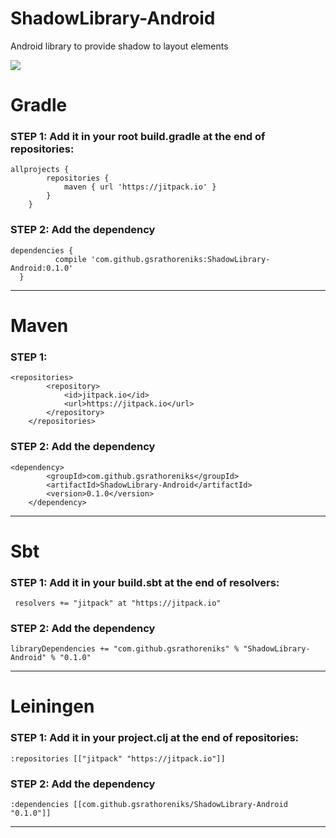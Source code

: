 # ShadowLibrary-Android
Android library to provide shadow to layout elements

[![](https://jitpack.io/v/gsrathoreniks/ShadowLibrary-Android.svg)](https://jitpack.io/#gsrathoreniks/ShadowLibrary-Android)

# Gradle

### STEP 1: Add it in your root build.gradle at the end of repositories:


```
allprojects {
		repositories {
			maven { url 'https://jitpack.io' }
		}
	}
  ```
  
### STEP 2: Add the dependency
  
  ```
  dependencies {
	        compile 'com.github.gsrathoreniks:ShadowLibrary-Android:0.1.0'
	}
  ```
--------------------------------------------

# Maven

### STEP 1: 

```
<repositories>
		<repository>
		    <id>jitpack.io</id>
		    <url>https://jitpack.io</url>
		</repository>
	</repositories>
  ```
  
  ### STEP 2: Add the dependency

```
<dependency>
	    <groupId>com.github.gsrathoreniks</groupId>
	    <artifactId>ShadowLibrary-Android</artifactId>
	    <version>0.1.0</version>
	</dependency>
  ```
---------------------------------------------

# Sbt

### STEP 1: Add it in your build.sbt at the end of resolvers:
```
 resolvers += "jitpack" at "https://jitpack.io"
```

 ### STEP 2: Add the dependency
 ```
 libraryDependencies += "com.github.gsrathoreniks" % "ShadowLibrary-Android" % "0.1.0"	
 ```
 
----------------------------------------------
# Leiningen

### STEP 1: Add it in your project.clj at the end of repositories:

```
:repositories [["jitpack" "https://jitpack.io"]]
```

### STEP 2: Add the dependency
```
:dependencies [[com.github.gsrathoreniks/ShadowLibrary-Android "0.1.0"]]	
```
----------------------------------------------


